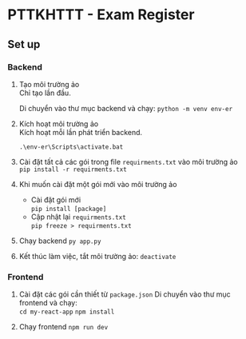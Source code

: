 # PTTKHTTT - Exam Register

## Set up

### Backend

1. Tạo môi trường ảo  
   Chỉ tạo lần đầu.

   Di chuyển vào thư mục backend và chạy:
   `python -m venv env-er`

2. Kích hoạt môi trường ảo  
   Kích hoạt mỗi lần phát triển backend.
   
   `.\env-er\Scripts\activate.bat`  

4. Cài đặt tất cả các gói trong file `requirments.txt` vào môi trường ảo  
   `pip install -r requirments.txt`  

5. Khi muốn cài đặt một gói mới vào môi trường ảo
   - Cài đặt gói mới  
     `pip install [package]`
   - Cập nhật lại `requirments.txt`  
     `pip freeze > requirments.txt`  

6. Chạy backend
   `py app.py`

7. Kết thúc làm việc, tắt môi trường ảo:
   `deactivate`


### Frontend

1. Cài đặt các gói cần thiết từ `package.json` 
   Di chuyển vào thư mục frontend và chạy:  
   `cd my-react-app`
   `npm install`  


2. Chạy frontend
   `npm run dev`  